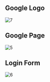 ## Google Logo

![7](https://user-images.githubusercontent.com/88143329/168793595-b3420e19-f350-4b48-8521-70b97c6a3181.png)

## Google Page

![5](https://user-images.githubusercontent.com/88143329/168793644-3b1dfed3-0e07-4cc9-9f8e-bdd2cf818b06.png)

## Login Form

![6](https://user-images.githubusercontent.com/88143329/168793692-39113df7-8567-4843-8dc6-d2ee0a6b6816.png)
